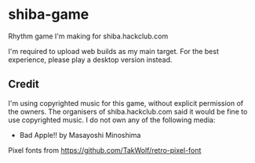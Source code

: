# shiba-game

Rhythm game I'm making for shiba.hackclub.com

I'm required to upload web builds as my main target. For the best experience, please play a desktop version instead.

## Credit

I'm using copyrighted music for this game, without explicit permission of the owners. The organisers of shiba.hackclub.com said it would be fine to use copyrighted music. I do not own any of the following media:

- Bad Apple!! by Masayoshi Minoshima

Pixel fonts from https://github.com/TakWolf/retro-pixel-font
